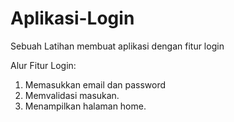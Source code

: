 # Aplikasi-Login
Sebuah Latihan membuat aplikasi dengan fitur login

Alur Fitur Login:
1. Memasukkan email dan password
2. Memvalidasi masukan.
3. Menampilkan halaman home.
